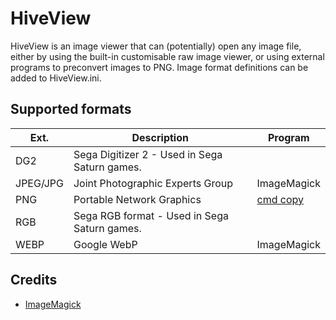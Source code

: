 # HiveView

HiveView is an image viewer that can (potentially) open any image file, either by using the built-in customisable raw image viewer, or using external programs to preconvert images to PNG. Image format definitions can be added to HiveView.ini.

## Supported formats

Ext. | Description | Program
--- | --- | ---
DG2 | Sega Digitizer 2 - Used in Sega Saturn games. | 
JPEG/JPG | Joint Photographic Experts Group | ImageMagick
PNG | Portable Network Graphics | [cmd copy](https://learn.microsoft.com/en-us/windows-server/administration/windows-commands/copy)
RGB | Sega RGB format - Used in Sega Saturn games. | 
WEBP | Google WebP | ImageMagick

## Credits

* [ImageMagick](https://github.com/ImageMagick/ImageMagick)